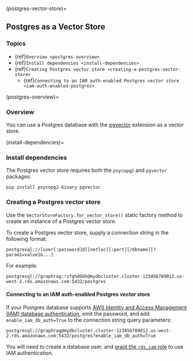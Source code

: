 (postgres-vector-store)=
## Postgres as a Vector Store

### Topics

- {ref}`Overview <postgres-overview>`
- {ref}`Install dependencies <install-dependencies>`
- {ref}`Creating Postgres vector store <creating-a-postgres-vector-store>`
  - {ref}`Connecting to an IAM auth-enabled Postgres vector store <iam-auth-enabled-postgres>`


(postgres-overview)=
### Overview

You can use a Postgres database with the [pgvector](https://github.com/pgvector/pgvector) extension as a vector store.

(install-dependencies)=
### Install dependencies

The Postgres vector store requires both the `psycopg2` and `pgvector` packages:

```
pip install psycopg2-binary pgvector
```

### Creating a Postgres vector store

Use the `VectorStoreFactory.for_vector_store()` static factory method to create an instance of a Postgres vector store.

To create a Postgres vector store, supply a connection string in the following format:

```
postgresql://[user[:password]@][netloc][:port][/dbname][?param1=value1&...]
```

For example:

```
postgresql://graphrag:!zfg%dGGh@mydbcluster.cluster-123456789012.us-west-2.rds.amazonaws.com:5432/postgres
```

#### Connecting to an IAM auth-enabled Postgres vector store

If your Postgres database supports [AWS Identity and Access Management (IAM) database authentication](https://docs.aws.amazon.com/AmazonRDS/latest/UserGuide/UsingWithRDS.IAMDBAuth.html), omit the password, and add `enable_iam_db_auth=True` to the connection string query parameters:

```
postgresql://graphrag@mydbcluster.cluster-123456789012.us-west-2.rds.amazonaws.com:5432/postgres?enable_iam_db_auth=True
```

You will need to create a database user, and [grant the `rds_iam` role](https://docs.aws.amazon.com/AmazonRDS/latest/UserGuide/UsingWithRDS.IAMDBAuth.DBAccounts.html#UsingWithRDS.IAMDBAuth.DBAccounts.PostgreSQL) to use IAM authentication. 


